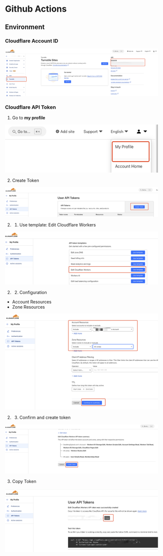 # Github Actions

## Environment

### Cloudflare Account ID

![Account ID](images/Account-ID.png)

### Cloudflare API Token

1. Go to **my profile**

![alt text](images/my-profile.png)

2. Create Token

![Create Token1](images/create-token.png)

2. 1. Use template: Edit Cloudflare Workers

![sdf](images/use-template.png)

2. 2. Configuration

- Account Resources
- Zone Resources

![continue](images/continue-summary.png)


2. 3. Confirm and create token

![Create](images/create-token-done.png)


3. Copy Token

![Copy Token](images/copy-token.png)